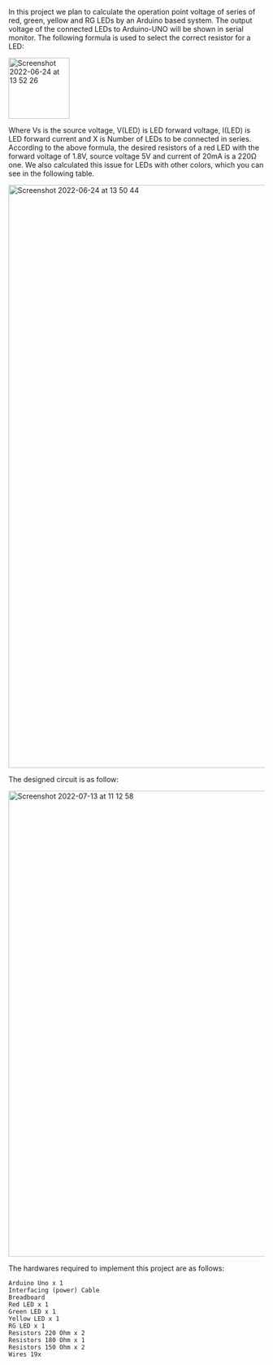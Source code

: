 In this project we plan to calculate the operation point voltage of series of red, green, yellow and RG LEDs by an Arduino based system. The output voltage of the connected LEDs to Arduino-UNO will be shown in serial monitor. The following formula is used to select the correct resistor for a LED:

<img width="120" alt="Screenshot 2022-06-24 at 13 52 26" src="https://user-images.githubusercontent.com/107712303/175530978-058ebbdb-89fe-4d51-bea6-a2899c99fecc.png">


Where Vs is the source voltage, V(LED) is LED forward voltage, I(LED) is LED forward current and X is Number of LEDs to be connected in series. According to the above formula, the desired resistors of a red LED with the forward voltage of 1.8V, source voltage 5V and current of 20mA is a 220Ω one. We also calculated this issue for LEDs with other colors, which you can see in the following table.

<img width="1146" alt="Screenshot 2022-06-24 at 13 50 44" src="https://user-images.githubusercontent.com/107712303/175531013-67024ccd-faf7-42f6-bd08-628a13f8e14f.png">


The designed circuit is as follow:


<img width="916" alt="Screenshot 2022-07-13 at 11 12 58" src="https://user-images.githubusercontent.com/107712303/178698130-8504c851-50f4-4207-89f3-fa3819da547e.png">

The hardwares required to implement this project are as follows:

	Arduino Uno x 1
	Interfacing (power) Cable
	Breadboard
	Red LED x 1
	Green LED x 1
	Yellow LED x 1
	RG LED x 1
	Resistors 220 Ohm x 2 
	Resistors 180 Ohm x 1
	Resistors 150 Ohm x 2
	Wires 19x
